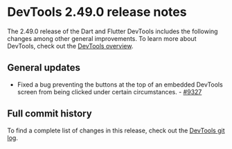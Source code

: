 # DevTools 2.49.0 release notes

The 2.49.0 release of the Dart and Flutter DevTools
includes the following changes among other general improvements.
To learn more about DevTools, check out the
[DevTools overview](/tools/devtools/overview).

## General updates

- Fixed a bug preventing the buttons at the top of an embedded DevTools screen
  from being clicked under certain circumstances. -
  [#9327](https://github.com/flutter/devtools/pull/9327)

## Full commit history

To find a complete list of changes in this release, check out the
[DevTools git log](https://github.com/flutter/devtools/tree/v2.49.0).
